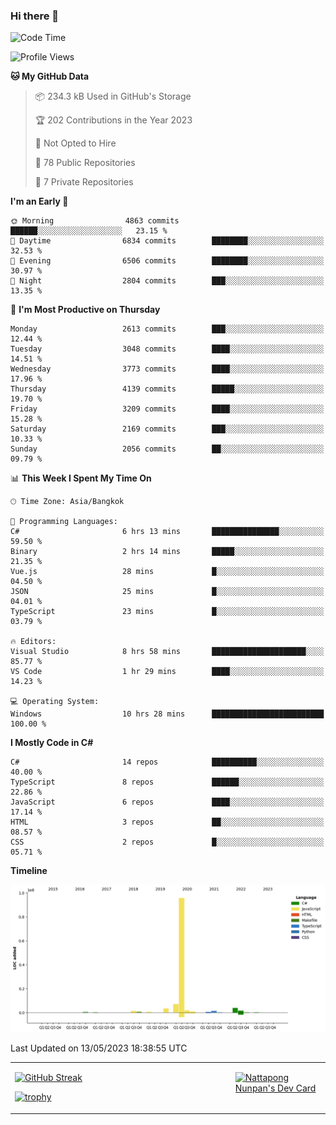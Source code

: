 ### Hi there 👋

<!--START_SECTION:waka-->
![Code Time](http://img.shields.io/badge/Code%20Time-565%20hrs%2025%20mins-blue)

![Profile Views](http://img.shields.io/badge/Profile%20Views-0-blue)

**🐱 My GitHub Data** 

> 📦 234.3 kB Used in GitHub's Storage 
 > 
> 🏆 202 Contributions in the Year 2023
 > 
> 🚫 Not Opted to Hire
 > 
> 📜 78 Public Repositories 
 > 
> 🔑 7 Private Repositories 
 > 
**I'm an Early 🐤** 

```text
🌞 Morning                4863 commits        ██████░░░░░░░░░░░░░░░░░░░   23.15 % 
🌆 Daytime                6834 commits        ████████░░░░░░░░░░░░░░░░░   32.53 % 
🌃 Evening                6506 commits        ████████░░░░░░░░░░░░░░░░░   30.97 % 
🌙 Night                  2804 commits        ███░░░░░░░░░░░░░░░░░░░░░░   13.35 % 
```
📅 **I'm Most Productive on Thursday** 

```text
Monday                   2613 commits        ███░░░░░░░░░░░░░░░░░░░░░░   12.44 % 
Tuesday                  3048 commits        ████░░░░░░░░░░░░░░░░░░░░░   14.51 % 
Wednesday                3773 commits        ████░░░░░░░░░░░░░░░░░░░░░   17.96 % 
Thursday                 4139 commits        █████░░░░░░░░░░░░░░░░░░░░   19.70 % 
Friday                   3209 commits        ████░░░░░░░░░░░░░░░░░░░░░   15.28 % 
Saturday                 2169 commits        ███░░░░░░░░░░░░░░░░░░░░░░   10.33 % 
Sunday                   2056 commits        ██░░░░░░░░░░░░░░░░░░░░░░░   09.79 % 
```


📊 **This Week I Spent My Time On** 

```text
🕑︎ Time Zone: Asia/Bangkok

💬 Programming Languages: 
C#                       6 hrs 13 mins       ███████████████░░░░░░░░░░   59.50 % 
Binary                   2 hrs 14 mins       █████░░░░░░░░░░░░░░░░░░░░   21.35 % 
Vue.js                   28 mins             █░░░░░░░░░░░░░░░░░░░░░░░░   04.50 % 
JSON                     25 mins             █░░░░░░░░░░░░░░░░░░░░░░░░   04.01 % 
TypeScript               23 mins             █░░░░░░░░░░░░░░░░░░░░░░░░   03.79 % 

🔥 Editors: 
Visual Studio            8 hrs 58 mins       █████████████████████░░░░   85.77 % 
VS Code                  1 hr 29 mins        ████░░░░░░░░░░░░░░░░░░░░░   14.23 % 

💻 Operating System: 
Windows                  10 hrs 28 mins      █████████████████████████   100.00 % 
```

**I Mostly Code in C#** 

```text
C#                       14 repos            ██████████░░░░░░░░░░░░░░░   40.00 % 
TypeScript               8 repos             ██████░░░░░░░░░░░░░░░░░░░   22.86 % 
JavaScript               6 repos             ████░░░░░░░░░░░░░░░░░░░░░   17.14 % 
HTML                     3 repos             ██░░░░░░░░░░░░░░░░░░░░░░░   08.57 % 
CSS                      2 repos             █░░░░░░░░░░░░░░░░░░░░░░░░   05.71 % 
```



**Timeline**

![Lines of Code chart](https://raw.githubusercontent.com/aixasz/aixasz/main/assets/bar_graph.png)


 Last Updated on 13/05/2023 18:38:55 UTC
<!--END_SECTION:waka-->

<table>
<tr>
<td width="70%" valign="top">
 
 [![GitHub Streak](http://github-readme-streak-stats.herokuapp.com?user=aixasz&theme=github-dark&hide_border=true&date_format=%5BY%20%5DM%20j)](https://git.io/streak-stats)

 [![trophy](https://github-profile-trophy.vercel.app/?username=aixasz&theme=onedark)](https://github.com/ryo-ma/github-profile-trophy)
 </td>
<td width="30%" valign="top">
 
<a href="https://app.daily.dev/aixasz"><img src="https://api.daily.dev/devcards/403207936e6547c9a85ea449e9f3abe8.png?r=re8" alt="Nattapong Nunpan's Dev Card"/></a>

 </td>
</tr>
</table>
 
